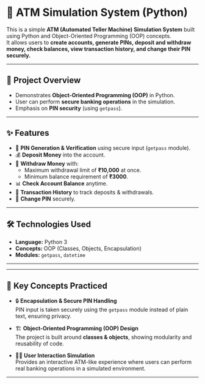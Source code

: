 # 🏦 ATM Simulation System (Python)

This is a simple **ATM (Automated Teller Machine) Simulation System** built using Python and Object-Oriented Programming (OOP) concepts.  
It allows users to **create accounts, generate PINs, deposit and withdraw money, check balances, view transaction history, and change their PIN securely.**

---

## 📘 Project Overview
- Demonstrates **Object-Oriented Programming (OOP)** in Python.  
- User can perform **secure banking operations** in the simulation.  
- Emphasis on **PIN security** (using `getpass`).

---

## ✨ Features
- 🔑 **PIN Generation & Verification** using secure input (`getpass` module).  
- 💰 **Deposit Money** into the account.  
- 💸 **Withdraw Money** with:
  - Maximum withdrawal limit of **₹10,000** at once.  
  - Minimum balance requirement of **₹3000**.  
- 📊 **Check Account Balance** anytime.  
- 📑 **Transaction History** to track deposits & withdrawals.  
- 🔄 **Change PIN** securely.  

---

## 🛠️ Technologies Used
- **Language:** Python 3  
- **Concepts:** OOP (Classes, Objects, Encapsulation)  
- **Modules:** `getpass`, `datetime`  

---

---

## 📖 Key Concepts Practiced

- 🔒 **Encapsulation & Secure PIN Handling**  
  PIN input is taken securely using the `getpass` module instead of plain text, ensuring privacy.  

- 🏗️ **Object-Oriented Programming (OOP) Design**  
  The project is built around **classes & objects**, showing modularity and reusability of code.  

- 👨‍💻 **User Interaction Simulation**  
  Provides an interactive ATM-like experience where users can perform real banking operations in a simulated environment.  

---









